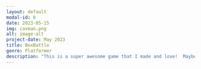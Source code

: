 ```yaml
---
layout: default
modal-id: 6
date: 2023-05-15
img: cavman.png
alt: image-alt
project-date: May 2023
title: BoxBattle
genre: Platformer
description: "This is a super awesome game that I made and love!  Maybe I'll finish it someday!  Download at <a href='http://cs4730.games/games/CavMan.zip'>http://cs4730.games/games/BoxBattle.zip</a>!  Only works on Mac!  Because reasons!"
---
```

